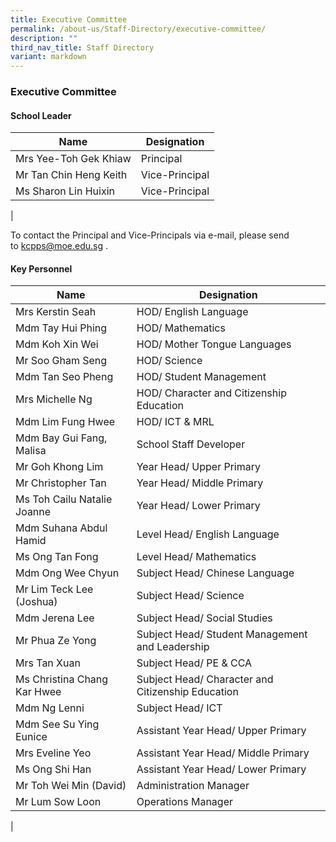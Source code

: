 ```yaml
---
title: Executive Committee
permalink: /about-us/Staff-Directory/executive-committee/
description: ""
third_nav_title: Staff Directory
variant: markdown
---
```

### **Executive Committee**
#### **School Leader**

| Name | Designation |
|---|---|
| Mrs Yee-Toh Gek Khiaw | Principal |
| Mr Tan Chin Heng Keith  | Vice-Principal |
| Ms Sharon Lin Huixin | Vice-Principal |
|

To contact the Principal and Vice-Principals via e-mail, please send to [kcpps@moe.edu.sg](mailto:kcpps@moe.edu.sg) .

#### **Key Personnel**

| Name | Designation |
|---|---|
| Mrs Kerstin Seah | HOD/ English Language |
| Mdm Tay Hui Phing  | HOD/ Mathematics |
| Mdm Koh Xin Wei | HOD/ Mother Tongue Languages |
| Mr Soo Gham Seng | HOD/ Science  |
| Mdm Tan Seo Pheng | HOD/ Student Management |
| Mrs Michelle Ng | HOD/ Character and Citizenship Education |
| Mdm Lim Fung Hwee  | 	HOD/ ICT & MRL  |
| Mdm Bay Gui Fang, Malisa    | 	School Staff Developer   |
| Mr Goh Khong Lim   | Year Head/ Upper Primary   |
| Mr Christopher Tan | Year Head/ Middle Primary |
| Ms Toh Cailu Natalie Joanne | Year Head/ Lower Primary   |
| Mdm Suhana Abdul Hamid  | Level Head/ English Language|
| Ms Ong Tan Fong  | Level Head/ Mathematics |
| Mdm Ong Wee Chyun | Subject Head/ Chinese Language |
| Mr Lim Teck Lee (Joshua) | Subject Head/ Science |
| Mdm Jerena Lee | Subject Head/ Social Studies |
| Mr Phua Ze Yong | Subject Head/ Student Management and Leadership |
| Mrs Tan Xuan | Subject Head/ PE & CCA  |
| Ms Christina Chang Kar Hwee | Subject Head/ Character and Citizenship Education  |
| Mdm Ng Lenni | Subject Head/ ICT  |
| Mdm See Su Ying Eunice  | Assistant Year Head/ Upper Primary   |
| Mrs Eveline Yeo  | Assistant Year Head/ Middle Primary   |
| Ms Ong Shi Han   | Assistant Year Head/ Lower Primary   |
| Mr Toh Wei Min (David) | 	Administration Manager |
| Mr Lum Sow Loon | 	Operations Manager |
|